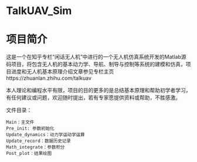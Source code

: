 # TalkUAV_Sim

# 项目简介
这是一个在知乎专栏“闲话无人机”中进行的一个无人机仿真系统开发的Matlab源码项目，将包含无人机的基本动力学、导航、制导与控制等系统的建模和仿真，项目进度和无人机基本原理介绍文章参见专栏主页https://zhuanlan.zhihu.com/talkuav

本人理论和编程水平有限，项目的目的更多的是总结基本原理和帮助初学者学习，有任何建议或问题，欢迎随时提出，若有专家愿提供资料或帮助，不胜感激。

文件目录：
	
	Main：主文件
	Pre_init: 参数初始化
	Update_dynamics：动力学运动学运算
	Update_record：数据历史记录
	Math_integrate：参数积分
	Post_plot：结果绘图

